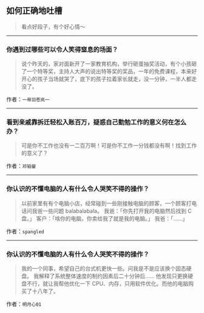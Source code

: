 ## 如何正确地吐槽

> 看点好段子，有个好心情～


 
---

### 你遇到过哪些可以令人笑得窒息的场面？

> 说个昨天的，家对面新开了一家教育机构，举行砸蛋抽奖活动，有个小孩砸了一个特等奖，主持人大声的说出特等奖的奖品，一年的免费课程，本来好开心的孩子当场就哭了，底下的孩子拉着家长就走，没一分钟，一半人都走没了。


作者：`一帝羽苍岚一`

---

### 看到亲戚靠拆迁轻松入账百万，疑惑自己勤勉工作的意义何在怎么办？

> 可是你不工作也没有一二百万啊！可是你不工作一分钱都没有啊！找到工作的意义了？


作者：`邓铂鋆`

---

### 你认识的不懂电脑的人有什么令人哭笑不得的操作？

> 以前家里有有个电脑小店，经常碰到一些刚接触电脑的顾客，一个顾客打电话问我爸一些问题 balabalabala。
> 我爸：「你先打开我的电脑然后找到 C 盘。」
> 客户：「啥你的电脑，你卖给我了就是我的电脑。」
> 我爸：「……」


作者：`spangled`

---

### 你认识的不懂电脑的人有什么令人哭笑不得的操作？

> 我的一个同事，希望自己的台式机更快一些。问我是不是应该换个固态硬盘。
> 我解释了系统整体速度的制约因素后二十分钟后……
> 他发现只更换硬盘不行，就让我帮他优化一下 CPU、内存，只用软件优化。而他的电脑购买了十八年了。


作者：`明月心01`